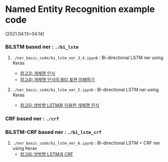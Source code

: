 # Named Entity Recognition example code

 (2021.04.13~04.14)

### BiLSTM based ner : `./bi_lstm`

1. `./ner_basic_code/bi_lstm_ner_3_4.ipynb` : Bi-directional LSTM ner using Keras 
   - [참고3) 개체명 인식](https://wikidocs.net/30682)
   - [참고4) 개체명 인식의 BIO 표현 이해하기](https://wikidocs.net/24682)

2. `./ner_basic_code/bi_lstm_ner_5.ipynb` : Bi-directional LSTM ner using Keras 
   - [참고5) 양방향 LSTM을 이용한 개체명 인식](https://wikidocs.net/97519)

### CRF based ner :  `./crf`

### BiLSTM-CRF based ner : `./bi_lstm_crf`

1. `./ner_basic_code/bi_lstm_ner_6.ipynb` : Bi-directional LSTM + CRF ner using Keras 
   - [참고6) 양방향 LSTM과 CRF](https://wikidocs.net/34156)

